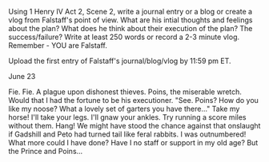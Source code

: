 Using 1 Henry IV Act 2, Scene 2, write a journal entry or a blog or create a vlog from Falstaff's point of view. What are his intial thoughts and feelings about the plan? What does he think about their execution of the plan? The success/failure? Write at least 250 words or record a 2-3 minute vlog. Remember - YOU are Falstaff.

Upload the first entry of Falstaff's journal/blog/vlog by 11:59 pm ET.


June 23

Fie. Fie. A plague upon dishonest thieves. Poins, the miserable wretch. Would that I had the fortune to be his executioner. "See. Poins? How do you like my noose? What a lovely set of garters you have there..." Take my horse! I'll take your legs. I'll gnaw your ankles. Try running a score miles without them. Hang! We might have stood the chance against that onslaught if Gadshill and Peto had turned tail like feral rabbits. I was outnumbered! What more could I have done? Have I no staff or support in my old age? But the Prince and Poins... 